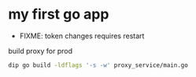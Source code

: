 # my first go app

* FIXME: token changes requires restart

build proxy for prod
```bash
dip go build -ldflags '-s -w' proxy_service/main.go
```
